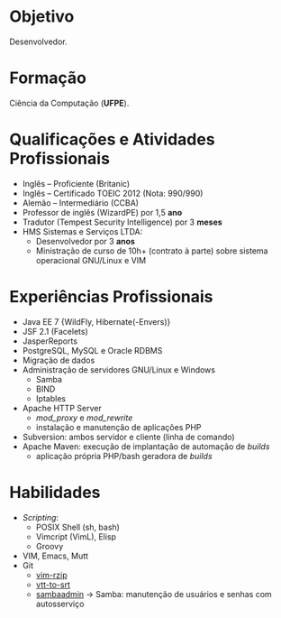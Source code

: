 # Objetivo

Desenvolvedor.

# Formação

Ciência da Computação (**UFPE**).

# Qualificações e Atividades Profissionais

- Inglês – Proficiente (Britanic)
- Inglês – Certificado TOEIC 2012 (Nota: 990/990)
- Alemão – Intermediário (CCBA)
- Professor de inglês (WizardPE) por 1,5 **ano**
- Tradutor (Tempest Security Intelligence) por 3 **meses**
- HMS Sistemas e Serviços LTDA:
  - Desenvolvedor por 3 **anos**
  - Ministração de curso de 10h+ (contrato à parte) sobre sistema operacional
    GNU/Linux e VIM

# Experiências Profissionais

- Java EE 7 {WildFly, Hibernate(-Envers)}
- JSF 2.1 (Facelets)
- JasperReports
- PostgreSQL, MySQL e Oracle RDBMS
- Migração de dados
- Administração de servidores GNU/Linux e Windows
  - Samba
  - BIND
  - Iptables
- Apache HTTP Server 
  - *mod\_proxy* e *mod\_rewrite*
  - instalação e manutenção de aplicações PHP
- Subversion: ambos servidor e cliente (linha de comando)
- Apache Maven: execução de implantação de automação de *builds*
  - aplicação própria PHP/bash geradora de *builds*

# Habilidades

- *Scripting*:
  - POSIX Shell (sh, bash)
  - Vimcript (VimL), Elisp
  - Groovy
- VIM, Emacs, Mutt
- Git
  - [vim-rzip](https://github.com/lbrayner/vim-rzip)
  - [vtt-to-srt](https://github.com/lbrayner/vtt-to-srt)
  - [sambaadmin](https://github.com/lbrayner/sambaadmin) → Samba: manutenção
      de usuários e senhas com autosserviço
